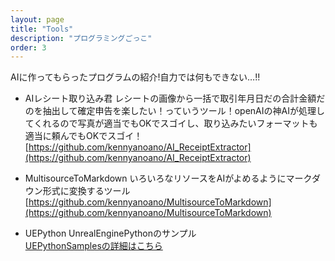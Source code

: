 ```yaml
---
layout: page
title: "Tools"
description: "プログラミングごっこ"
order: 3
---
```


AIに作ってもらったプログラムの紹介!自力では何もできない…!!

- AIレシート取り込み君
    レシートの画像から一括で取引年月日だの合計金額だのを抽出して確定申告を楽したい！っていうツール！openAIの神AIが処理してくれるので写真が適当でもOKでスゴイし、取り込みたいフォーマットも適当に頼んでもOKでスゴイ！
    [https://github.com/kennyanoano/AI_ReceiptExtractor](https://github.com/kennyanoano/AI_ReceiptExtractor)

- MultisourceToMarkdown
    いろいろなリソースをAIがよめるようにマークダウン形式に変換するツール
    [https://github.com/kennyanoano/MultisourceToMarkdown](https://github.com/kennyanoano/MultisourceToMarkdown)

- UEPython
    UnrealEnginePythonのサンプル    
    [UEPythonSamplesの詳細はこちら](UEPythonSamples.md)
